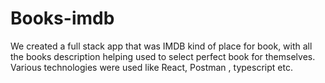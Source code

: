 # Books-imdb
We created a full stack app that was IMDB kind of place for book, with all the books description helping used to select perfect book for themselves. Various technologies were used like React, Postman , typescript etc.
